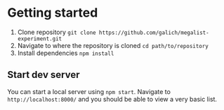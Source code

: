 # Getting started

1. Clone repository `git clone https://github.com/galich/megalist-experiment.git`
2. Navigate to where the repository is cloned `cd path/to/repository`
3. Install dependencies `npm install`

## Start dev server

You can start a local server using `npm start`. Navigate to `http://localhost:8000/` and you should be able to view a very basic list.